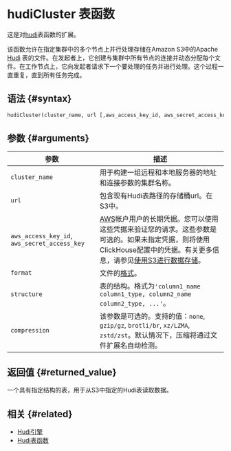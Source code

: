 
# hudiCluster 表函数

这是对[hudi](sql-reference/table-functions/hudi.md)表函数的扩展。

该函数允许在指定集群中的多个节点上并行处理存储在Amazon S3中的Apache [Hudi](https://hudi.apache.org/) 表的文件。在发起者上，它创建与集群中所有节点的连接并动态分配每个文件。在工作节点上，它向发起者请求下一个要处理的任务并进行处理。这个过程一直重复，直到所有任务完成。

## 语法 {#syntax}

```sql
hudiCluster(cluster_name, url [,aws_access_key_id, aws_secret_access_key] [,format] [,structure] [,compression])
```

## 参数 {#arguments}

| 参数                                            | 描述                                                                                                                                                                                                                                                                                                                                                                            |
|-------------------------------------------------|----------------------------------------------------------------------------------------------------------------------------------------------------------------------------------------------------------------------------------------------------------------------------------------------------------------------------------------------------------------------------------------|
| `cluster_name`                                  | 用于构建一组远程和本地服务器的地址和连接参数的集群名称。                                                                                                                                                                                                                                                                                                                             |
| `url`                                           | 包含现有Hudi表路径的存储桶url。在S3中。                                                                                                                                                                                                                                                                                                                                               |
| `aws_access_key_id`, `aws_secret_access_key`  | [AWS](https://aws.amazon.com/)帐户用户的长期凭据。您可以使用这些凭据来验证您的请求。这些参数是可选的。如果未指定凭据，则将使用ClickHouse配置中的凭据。有关更多信息，请参见[使用S3进行数据存储](/engines/table-engines/mergetree-family/mergetree.md/#table_engine-mergetree-s3)。  |
| `format`                                        | 文件的[格式](/interfaces/formats)。                                                                                                                                                                                                                                                                                                                                              |
| `structure`                                     | 表的结构。格式为`'column1_name column1_type, column2_name column2_type, ...'`。                                                                                                                                                                                                                                                                                                 |
| `compression`                                   | 该参数是可选的。支持的值：`none`, `gzip/gz`, `brotli/br`, `xz/LZMA`, `zstd/zst`。默认情况下，压缩将通过文件扩展名自动检测。                                                                                                                                                                                                                                           |

## 返回值 {#returned_value}

一个具有指定结构的表，用于从S3中指定的Hudi表读取数据。

## 相关 {#related}

- [Hudi引擎](engines/table-engines/integrations/hudi.md)
- [Hudi表函数](sql-reference/table-functions/hudi.md)
